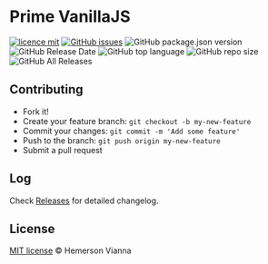 # Prime VanillaJS

[![licence mit](https://img.shields.io/badge/license-MIT-blue.svg?style=flat-square)](http://hemersonvianna.mit-license.org/)
[![GitHub issues](https://img.shields.io/github/issues/org-victorinox/prime-vanillajs.svg)](https://github.com/org-victorinox/prime-vanillajs/issues)
![GitHub package.json version](https://img.shields.io/github/package-json/v/org-victorinox/prime-vanillajs.svg)
![GitHub Release Date](https://img.shields.io/github/release-date/org-victorinox/prime-vanillajs.svg)
![GitHub top language](https://img.shields.io/github/languages/top/org-victorinox/prime-vanillajs.svg)
![GitHub repo size](https://img.shields.io/github/repo-size/org-victorinox/prime-vanillajs.svg)
![GitHub All Releases](https://img.shields.io/github/downloads/org-victorinox/prime-vanillajs/total.svg)

## Contributing

- Fork it!
- Create your feature branch: `git checkout -b my-new-feature`
- Commit your changes: `git commit -m 'Add some feature'`
- Push to the branch: `git push origin my-new-feature`
- Submit a pull request

## Log

Check [Releases](https://github.com/org-victorinox/prime-vanillajs/releases) for detailed changelog.

## License

[MIT license](http://hemersonvianna.mit-license.org/) © Hemerson Vianna
